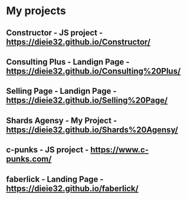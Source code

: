# My projects
## Constructor - JS project - https://dieie32.github.io/Constructor/
## Consulting Plus - Landign Page - https://dieie32.github.io/Consulting%20Plus/
## Selling Page - Landign Page - https://dieie32.github.io/Selling%20Page/
## Shards Agensy - My Project - https://dieie32.github.io/Shards%20Agensy/
## c-punks - JS project - https://www.c-punks.com/
## faberlick - Landing Page - https://dieie32.github.io/faberlick/
